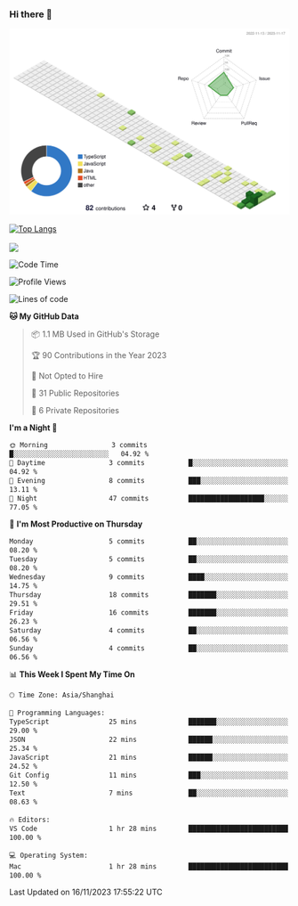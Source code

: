 ### Hi there 👋

![](./profile-3d-contrib/profile-green-animate.svg)

 

[![Top Langs](https://github-readme-stats.vercel.app/api/top-langs/?username=RunnningDogg)](https://github.com/anuraghazra/github-readme-stats)

<a href="https://github.com/anuraghazra/github-readme-stats">
  <img align="center" src="https://github-readme-stats.vercel.app/api?username=RunnningDogg&count_private=true" />
</a>

 

<!--START_SECTION:waka-->
![Code Time](http://img.shields.io/badge/Code%20Time-1%20hr%2028%20mins-blue)

![Profile Views](http://img.shields.io/badge/Profile%20Views-150-blue)

![Lines of code](https://img.shields.io/badge/From%20Hello%20World%20I%27ve%20Written-185.5%20thousand%20lines%20of%20code-blue)

**🐱 My GitHub Data** 

> 📦 1.1 MB Used in GitHub's Storage 
 > 
> 🏆 90 Contributions in the Year 2023
 > 
> 🚫 Not Opted to Hire
 > 
> 📜 31 Public Repositories 
 > 
> 🔑 6 Private Repositories 
 > 
**I'm a Night 🦉** 

```text
🌞 Morning                3 commits           █░░░░░░░░░░░░░░░░░░░░░░░░   04.92 % 
🌆 Daytime                3 commits           █░░░░░░░░░░░░░░░░░░░░░░░░   04.92 % 
🌃 Evening                8 commits           ███░░░░░░░░░░░░░░░░░░░░░░   13.11 % 
🌙 Night                  47 commits          ███████████████████░░░░░░   77.05 % 
```
📅 **I'm Most Productive on Thursday** 

```text
Monday                   5 commits           ██░░░░░░░░░░░░░░░░░░░░░░░   08.20 % 
Tuesday                  5 commits           ██░░░░░░░░░░░░░░░░░░░░░░░   08.20 % 
Wednesday                9 commits           ████░░░░░░░░░░░░░░░░░░░░░   14.75 % 
Thursday                 18 commits          ███████░░░░░░░░░░░░░░░░░░   29.51 % 
Friday                   16 commits          ███████░░░░░░░░░░░░░░░░░░   26.23 % 
Saturday                 4 commits           ██░░░░░░░░░░░░░░░░░░░░░░░   06.56 % 
Sunday                   4 commits           ██░░░░░░░░░░░░░░░░░░░░░░░   06.56 % 
```


📊 **This Week I Spent My Time On** 

```text
🕑︎ Time Zone: Asia/Shanghai

💬 Programming Languages: 
TypeScript               25 mins             ███████░░░░░░░░░░░░░░░░░░   29.00 % 
JSON                     22 mins             ██████░░░░░░░░░░░░░░░░░░░   25.34 % 
JavaScript               21 mins             ██████░░░░░░░░░░░░░░░░░░░   24.52 % 
Git Config               11 mins             ███░░░░░░░░░░░░░░░░░░░░░░   12.50 % 
Text                     7 mins              ██░░░░░░░░░░░░░░░░░░░░░░░   08.63 % 

🔥 Editors: 
VS Code                  1 hr 28 mins        █████████████████████████   100.00 % 

💻 Operating System: 
Mac                      1 hr 28 mins        █████████████████████████   100.00 % 
```


 Last Updated on 16/11/2023 17:55:22 UTC
<!--END_SECTION:waka-->
